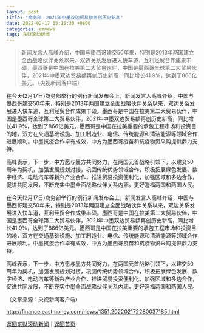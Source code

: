 ```yaml
---
layout: post
title: "商务部：2021年中墨双边贸易额再创历史新高"
date: 2022-02-17 15:15:30 +0800
categories: emnews
tags: 东财滚动新闻
---
```

> 新闻发言人高峰介绍，中国与墨西哥建交50年来，特别是2013年两国建立全面战略伙伴关系以来，双边关系发展进入快车道，互利经贸合作成果丰硕。墨西哥是中国在拉美第二大贸易伙伴，中国是墨西哥全球第二大贸易伙伴，2021年中墨双边贸易额再创历史新高，同比增长41.9%，达到了866亿美元。（央视新闻客户端）

<p>在今天(2月17日)商务部举行的例行新闻发布会上，新闻发言人高峰介绍，中国与墨西哥建交50年来，特别是2013年两国建立全面战略伙伴关系以来，双边关系发展进入快车道，互利经贸合作成果丰硕。墨西哥是中国在拉美第二大贸易伙伴，中国是墨西哥全球第二大贸易伙伴，2021年中墨双边贸易额再创历史新高，同比增长41.9%，达到了866亿美元。墨西哥是中国在拉美重要的承包工程市场和投资目的地，双方在交通基础设施、加工制造业、电信、传统能源和清洁能源等领域合作进展顺利。中墨抗疫合作卓有成效，中方为墨西哥疫苗和抗疫物资采购提供鼎力支持。</p><p>高峰表示，下一步，中方愿与墨方共同努力，在两国元首战略引领下，以建交50周年为契机，加强发展规划对接，巩固传统优势领域合作，积极拓展绿色发展、数字经济、电动汽车等新兴产业合作，推进贸易投资便利化，加强区域和多边合作，促进共同发展，不断充实中墨全面战略伙伴关系内涵，更好造福两国和两国人民。</p><p>在今天(2月17日)商务部举行的例行新闻发布会上，新闻发言人高峰介绍，中国与墨西哥建交50年来，特别是2013年两国建立全面战略伙伴关系以来，双边关系发展进入快车道，互利经贸合作成果丰硕。墨西哥是中国在拉美第二大贸易伙伴，中国是墨西哥全球第二大贸易伙伴，2021年中墨双边贸易额再创历史新高，同比增长41.9%，达到了866亿美元。墨西哥是中国在拉美重要的承包工程市场和投资目的地，双方在交通基础设施、加工制造业、电信、传统能源和清洁能源等领域合作进展顺利。中墨抗疫合作卓有成效，中方为墨西哥疫苗和抗疫物资采购提供鼎力支持。</p><p>高峰表示，下一步，中方愿与墨方共同努力，在两国元首战略引领下，以建交50周年为契机，加强发展规划对接，巩固传统优势领域合作，积极拓展绿色发展、数字经济、电动汽车等新兴产业合作，推进贸易投资便利化，加强区域和多边合作，促进共同发展，不断充实中墨全面战略伙伴关系内涵，更好造福两国和两国人民。</p><p class="em_media">（文章来源：央视新闻客户端）</p>

<http://finance.eastmoney.com/news/1351,202202172280037185.html>

[返回东财滚动新闻](//finews.withounder.com/emnews/)｜[返回首页](//finews.withounder.com/)